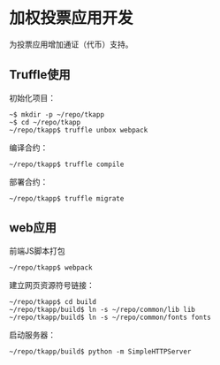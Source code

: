 # 加权投票应用开发

为投票应用增加通证（代币）支持。

## Truffle使用

初始化项目：

```
~$ mkdir -p ~/repo/tkapp
~$ cd ~/repo/tkapp
~/repo/tkapp$ truffle unbox webpack
```

编译合约：

```
~/repo/tkapp$ truffle compile
```

部署合约：

```
~/repo/tkapp$ truffle migrate
```

## web应用

前端JS脚本打包

```
~/repo/tkapp$ webpack
```

建立网页资源符号链接：

```
~/repo/tkapp$ cd build
~/repo/tkapp/build$ ln -s ~/repo/common/lib lib
~/repo/tkapp/build$ ln -s ~/repo/common/fonts fonts
```

启动服务器：

```
~/repo/tkapp/build$ python -m SimpleHTTPServer
```


